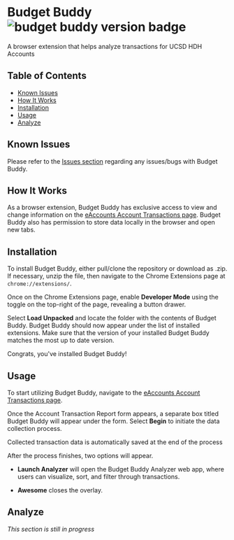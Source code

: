 # Budget Buddy ![budget buddy version badge](https://img.shields.io/badge/dynamic/json?color=informational&label=version&query=%24.version&url=https%3A%2F%2Fraw.githubusercontent.com%2Fwaymondrang%2Fbetter-budget-buddy%2Fmain%2Fsrc%2Fchrome%2Fmanifest.json) <!-- omit in toc -->

A browser extension that helps analyze transactions for UCSD HDH Accounts

## Table of Contents <!-- omit in toc -->

- [Known Issues](#known-issues)
- [How It Works](#how-it-works)
- [Installation](#installation)
- [Usage](#usage)
- [Analyze](#analyze)

## Known Issues

Please refer to the [Issues section](https://github.com/waymondrang/budget-buddy/issues) regarding any issues/bugs with Budget Buddy.

## How It Works

As a browser extension, Budget Buddy has exclusive access to view and change information on the [eAccounts Account Transactions page](https://eacct-ucsd-sp.transactcampus.com/eAccounts/AccountTransaction.aspx). Budget Buddy also has permission to store data locally in the browser and open new tabs.

## Installation
 
To install Budget Buddy, either pull/clone the repository or download as .zip. If necessary, unzip the file, then navigate to the Chrome Extensions page at `chrome://extensions/`.

Once on the Chrome Extensions page, enable **Developer Mode** using the toggle on the top-right of the page, revealing a button drawer.

Select **Load Unpacked** and locate the folder with the contents of Budget Buddy. Budget Buddy should now appear under the list of installed extensions. Make sure that the version of your installed Budget Buddy matches the most up to date version.

Congrats, you've installed Budget Buddy!

## Usage

To start utilizing Budget Buddy, navigate to the [eAccounts Account Transactions page](https://eacct-ucsd-sp.transactcampus.com/eAccounts/AccountTransaction.aspx).

Once the Account Transaction Report form appears, a separate box titled Budget Buddy will appear under the form. Select **Begin** to initiate the data collection process.

Collected transaction data is automatically saved at the end of the process

After the process finishes, two options will appear.

- **Launch Analyzer** will open the Budget Buddy Analyzer web app, where users can visualize, sort, and filter through transactions.

- **Awesome** closes the overlay.

## Analyze

_This section is still in progress_
